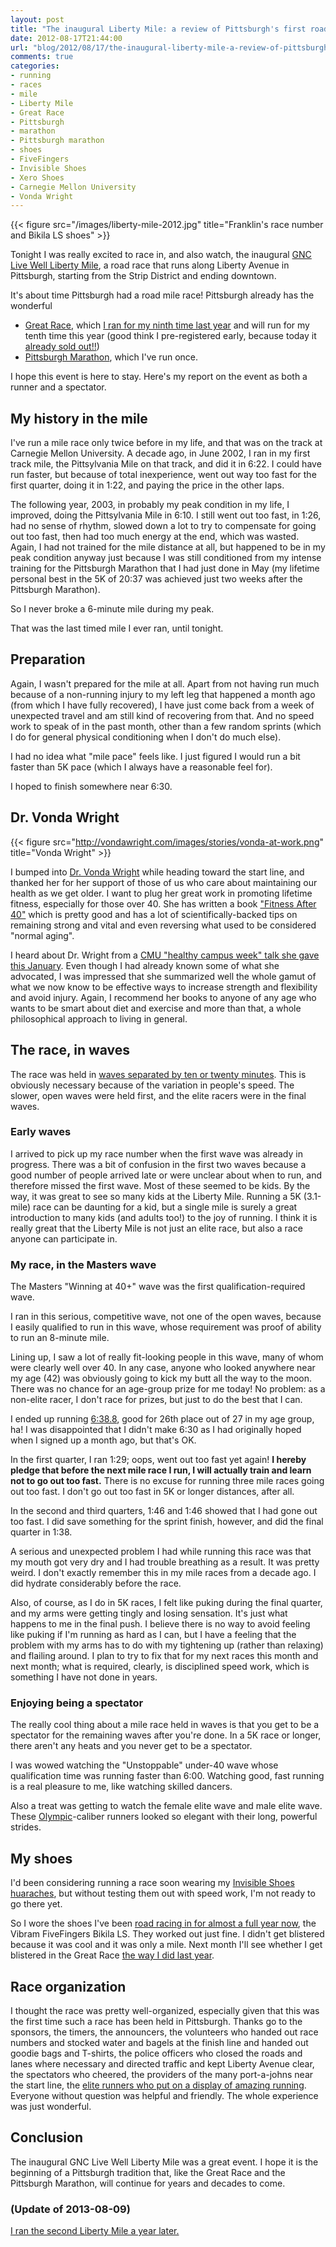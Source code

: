 ```yaml
---
layout: post
title: "The inaugural Liberty Mile: a review of Pittsburgh's first road mile race, a great community event"
date: 2012-08-17T21:44:00
url: "blog/2012/08/17/the-inaugural-liberty-mile-a-review-of-pittsburghs-first-road-mile-race/"
comments: true
categories: 
- running
- races
- mile
- Liberty Mile
- Great Race
- Pittsburgh
- marathon
- Pittsburgh marathon
- shoes
- FiveFingers
- Invisible Shoes
- Xero Shoes
- Carnegie Mellon University
- Vonda Wright
---
```

{{< figure src="/images/liberty-mile-2012.jpg" title="Franklin's race number and Bikila LS shoes" >}}

Tonight I was really excited to race in, and also watch, the inaugural [GNC Live Well Liberty Mile](http://www.libertymile.org/), a road race that runs along Liberty Avenue in Pittsburgh, starting from the Strip District and ending downtown.

It's about time Pittsburgh had a road mile race! Pittsburgh already has the wonderful

- [Great Race](http://rungreatrace.com/), which [I ran for my ninth time last year](/blog/2011/09/25/blistered-but-blissful-in-the-burgh/) and will run for my tenth time this year (good think I pre-registered early, because today it [already sold out!!](http://pittsburgh.cbslocal.com/2012/08/17/2012-great-race-officially-sold-out/))
- [Pittsburgh Marathon](http://www.pittsburghmarathon.com/), which I've run once.

I hope this event is here to stay. Here's my report on the event as both a runner and a spectator.

<!--more-->

## My history in the mile

I've run a mile race only twice before in my life, and that was on the track at Carnegie Mellon University. A decade ago, in June 2002, I ran in my first track mile, the Pittsylvania Mile on that track, and did it in 6:22. I could have run faster, but because of total inexperience, went out way too fast for the first quarter, doing it in 1:22, and paying the price in the other laps.

The following year, 2003, in probably my peak condition in my life, I improved, doing the Pittsylvania Mile in 6:10. I still went out too fast, in 1:26, had no sense of rhythm, slowed down a lot to try to compensate for going out too fast, then had too much energy at the end, which was wasted. Again, I had not trained for the mile distance at all, but happened to be in my peak condition anyway just because I was still conditioned from my intense training for the Pittsburgh Marathon that I had just done in May (my lifetime personal best in the 5K of 20:37 was achieved just two weeks after the Pittsburgh Marathon).

So I never broke a 6-minute mile during my peak.

That was the last timed mile I ever ran, until tonight.

## Preparation

Again, I wasn't prepared for the mile at all. Apart from not having run much because of a non-running injury to my left leg that happened a month ago (from which I have fully recovered), I have just come back from a week of unexpected travel and am still kind of recovering from that. And no speed work to speak of in the past month, other than a few random sprints (which I do for general physical conditioning when I don't do much else).

I had no idea what "mile pace" feels like. I just figured I would run a bit faster than 5K pace (which I always have a reasonable feel for).

I hoped to finish somewhere near 6:30.

## Dr. Vonda Wright

{{< figure src="http://vondawright.com/images/stories/vonda-at-work.png" title="Vonda Wright" >}}

I bumped into [Dr. Vonda Wright](http://vondawright.com/) while heading toward the start line, and thanked her for her support of those of us who care about maintaining our health as we get older. I want to plug her great work in promoting lifetime fitness, especially for those over 40. She has written a book ["Fitness After 40"](http://vondawright.com/index.php?option=com_content&view=article&id=62&Itemid=83) which is pretty good and has a lot of scientifically-backed tips on remaining strong and vital and even reversing what used to be considered "normal aging".

I heard about Dr. Wright from a [CMU "healthy campus week" talk she gave this January](/blog/2012/01/20/cmu-fitness-challenge-keynote-lecture-by-vonda-wright-stay-strong-at-any-age/). Even though I had already known some of what she advocated, I was impressed that she summarized well the whole gamut of what we now know to be effective ways to increase strength and flexibility and avoid injury. Again, I recommend her books to anyone of any age who wants to be smart about diet and exercise and more than that, a whole philosophical approach to living in general.

## The race, in waves

The race was held in [waves separated by ten or twenty minutes](http://www.libertymile.org/Race-Waves.asp). This is obviously necessary because of the variation in people's speed. The slower, open waves were held first, and the elite racers were in the final waves.

### Early waves

I arrived to pick up my race number when the first wave was already in progress. There was a bit of confusion in the first two waves because a good number of people arrived late or were unclear about when to run, and therefore missed the first wave. Most of these seemed to be kids. By the way, it was great to see so many kids at the Liberty Mile. Running a 5K (3.1-mile) race can be daunting for a kid, but a single mile is surely a great introduction to many kids (and adults too!) to the joy of running. I think it is really great that the Liberty Mile is not just an elite race, but also a race anyone can participate in.

### My race, in the Masters wave

The Masters "Winning at 40+" wave was the first qualification-required wave.

I ran in this serious, competitive wave, not one of the open waves, because I easily qualified to run in this wave, whose requirement was proof of ability to run an 8-minute mile.

Lining up, I saw a lot of really fit-looking people in this wave, many of whom were clearly well over 40. In any case, anyone who looked anywhere near my age (42) was obviously going to kick my butt all the way to the moon. There was no chance for an age-group prize for me today! No problem: as a non-elite racer, I don't race for prizes, but just to do the best that I can.

I ended up running [6:38.8](http://runhigh.com/2012RESULTS/R081712AD.html), good for 26th place out of 27 in my age group, ha! I was disappointed that I didn't make 6:30 as I had originally hoped when I signed up a month ago, but that's OK.

In the first quarter, I ran 1:29; oops, went out too fast yet again! **I hereby pledge that before the next mile race I run, I will actually train and learn not to go out too fast.** There is no excuse for running three mile races going out too fast. I don't go out too fast in 5K or longer distances, after all.

In the second and third quarters, 1:46 and 1:46 showed that I had gone out too fast. I did save something for the sprint finish, however, and did the final quarter in 1:38.

A serious and unexpected problem I had while running this race was that my mouth got very dry and I had trouble breathing as a result. It was pretty weird. I don't exactly remember this in my mile races from a decade ago. I did hydrate considerably before the race.

Also, of course, as I do in 5K races, I felt like puking during the final quarter, and my arms were getting tingly and losing sensation. It's just what happens to me in the final push. I believe there is no way to avoid feeling like puking if I'm running as hard as I can, but I have a feeling that the problem with my arms has to do with my tightening up (rather than relaxing) and flailing around. I plan to try to fix that for my next races this month and next month; what is required, clearly, is disciplined speed work, which is something I have not done in years.

### Enjoying being a spectator

The really cool thing about a mile race held in waves is that you get to be a spectator for the remaining waves after you're done. In a 5K race or longer, there aren't any heats and you never get to be a spectator.

I was wowed watching the "Unstoppable" under-40 wave whose qualification time was running faster than 6:00. Watching good, fast running is a real pleasure to me, like watching skilled dancers.

Also a treat was getting to watch the female elite wave and male elite wave. These [Olympic](/blog/2012/07/27/why-i-do-not-watch-the-olympics-any-more/)-caliber runners looked so elegant with their long, powerful strides.

## My shoes

I'd been considering running a race soon wearing my [Invisible Shoes huaraches](/blog/2012/07/26/walking-and-running-in-invisible-shoes-a-review/), but without testing them out with speed work, I'm not ready to go there yet.

So I wore the shoes I've been [road racing in for almost a full year now](/blog/2011/09/23/happiness-is-finishing-39th-of-43-men-in-a-race/), the Vibram FiveFingers Bikila LS. They worked out just fine. I didn't get blistered because it was cool and it was only a mile. Next month I'll see whether I get blistered in the Great Race [the way I did last year](/blog/2011/09/25/blistered-but-blissful-in-the-burgh/).

## Race organization

I thought the race was pretty well-organized, especially given that this was the first time such a race has been held in Pittsburgh. Thanks go to the sponsors, the timers, the announcers, the volunteers who handed out race numbers and stocked water and bagels at the finish line and handed out goodie bags and T-shirts, the police officers who closed the roads and lanes where necessary and directed traffic and kept Liberty Avenue clear, the spectators who cheered, the providers of the many port-a-johns near the start line, the [elite runners who put on a display of amazing running](http://bringbackthemile.com/news/detail/Miller_and_Kampf_Win_GNC_Live_Well_Liberty_Mile). Everyone without question was helpful and friendly. The whole experience was just wonderful.

## Conclusion

The inaugural GNC Live Well Liberty Mile was a great event. I hope it is the beginning of a Pittsburgh tradition that, like the Great Race and the Pittsburgh Marathon, will continue for years and decades to come.

### (Update of 2013-08-09)

[I ran the second Liberty Mile a year later.](/blog/2013/08/09/getting-up-when-reality-punches-you-in-the-face-running-the-second-liberty-mile-in-pittsburgh/)
